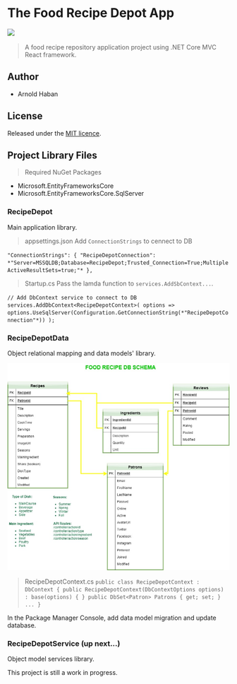 # The Food Recipe Depot App
![](https://img.shields.io/badge/version-0.0.1-green.svg)

>A food recipe repository application project using .NET Core MVC React framework.

## Author
- Arnold Haban
## License
Released under the [MIT licence](http://opensource.org/licenses/MIT).

## Project Library Files
>Required NuGet Packages
* Microsoft.EntityFrameworksCore
* Microsoft.EntityFrameworksCore.SqlServer
### RecipeDepot
Main application library.

>appsettings.json
Add `ConnectionStrings` to cennect to DB

`
  "ConnectionStrings": {
    "RecipeDepotConnection": *"Server=MSSQLDB;Database=RecipeDepot;Trusted_Connection=True;MultipleActiveResultSets=true;"*
  },
`

>Startup.cs
Pass the lamda function to `services.AddSbContext...`.

`
			// Add DbContext service to connect to DB
            services.AddDbContext<RecipeDepotContext>( options
                => options.UseSqlServer(Configuration.GetConnectionString(*"RecipeDepotConnection"*)) );
`


### RecipeDepotData
Object relational mapping and data models' library.

![](https://github.com/hsbyte/recipe-depot.net-mvc-react/blob/master/.md/dbschema.jpg)

>RecipeDepotContext.cs
`
    public class RecipeDepotContext : DbContext
    {
        public RecipeDepotContext(DbContextOptions options) : base(options) { }
        public DbSet<Patron> Patrons { get; set; }
        ...
    }
`

In the Package Manager Console, add data model migration and update database.

### RecipeDepotService (up next...)
Object model services library.


This project is still a work in progress.